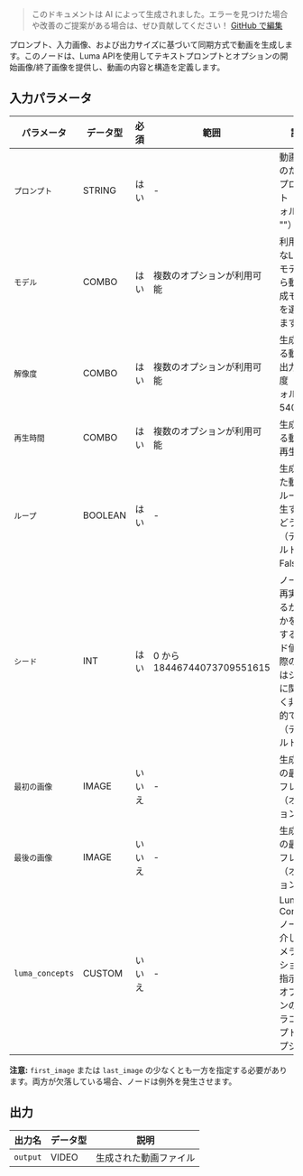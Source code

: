 > このドキュメントは AI によって生成されました。エラーを見つけた場合や改善のご提案がある場合は、ぜひ貢献してください！ [GitHub で編集](https://github.com/Comfy-Org/embedded-docs/blob/main/comfyui_embedded_docs/docs/LumaImageToVideoNode/ja.md)

プロンプト、入力画像、および出力サイズに基づいて同期方式で動画を生成します。このノードは、Luma APIを使用してテキストプロンプトとオプションの開始画像/終了画像を提供し、動画の内容と構造を定義します。

## 入力パラメータ

| パラメータ | データ型 | 必須 | 範囲 | 説明 |
|-----------|-----------|----------|-------|-------------|
| `プロンプト` | STRING | はい | - | 動画生成のためのプロンプト（デフォルト: ""） |
| `モデル` | COMBO | はい | 複数のオプションが利用可能 | 利用可能なLumaモデルから動画生成モデルを選択します |
| `解像度` | COMBO | はい | 複数のオプションが利用可能 | 生成される動画の出力解像度（デフォルト: 540p） |
| `再生時間` | COMBO | はい | 複数のオプションが利用可能 | 生成される動画の再生時間 |
| `ループ` | BOOLEAN | はい | - | 生成された動画をループ再生するかどうか（デフォルト: False） |
| `シード` | INT | はい | 0 から 18446744073709551615 | ノードを再実行するかどうかを決定するシード値。実際の結果はシードに関係なく非決定的です（デフォルト: 0） |
| `最初の画像` | IMAGE | いいえ | - | 生成動画の最初のフレーム（オプション） |
| `最後の画像` | IMAGE | いいえ | - | 生成動画の最後のフレーム（オプション） |
| `luma_concepts` | CUSTOM | いいえ | - | Luma Conceptsノードを介してカメラモーションを指示するオプションのカメラコンセプト（オプション） |

**注意:** `first_image` または `last_image` の少なくとも一方を指定する必要があります。両方が欠落している場合、ノードは例外を発生させます。

## 出力

| 出力名 | データ型 | 説明 |
|-------------|-----------|-------------|
| `output` | VIDEO | 生成された動画ファイル |
